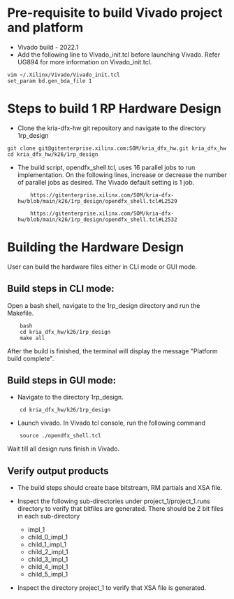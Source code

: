 # Pre-requisite to build Vivado project and platform 

- Vivado build -  2022.1
- Add the following line to Vivado_init.tcl before launching Vivado. Refer UG894 for more information on Vivado_init.tcl.
```
vim ~/.Xilinx/Vivado/Vivado_init.tcl
set_param bd.gen_bda_file 1
```

# Steps to build 1 RP Hardware Design

- Clone the kria-dfx-hw git repository and navigate to the directory 1rp_design
```
git clone git@gitenterprise.xilinx.com:SOM/kria_dfx_hw.git kria_dfx_hw
cd kria_dfx_hw/k26/1rp_design
```
	
- The build script, opendfx_shell.tcl, uses 16 parallel jobs to run implementation. On the following lines, increase or decrease the number of parallel jobs as desired. The Vivado default setting is 1 job.


          https://gitenterprise.xilinx.com/SOM/kria-dfx-hw/blob/main/k26/1rp_design/opendfx_shell.tcl#L2529
	  
          https://gitenterprise.xilinx.com/SOM/kria-dfx-hw/blob/main/k26/1rp_design/opendfx_shell.tcl#L2532



# Building the Hardware Design
User can build the hardware files either in CLI mode or GUI mode.

## Build steps in CLI mode:
Open a bash shell, navigate to the 1rp_design directory and run the Makefile.

```
	bash
	cd kria_dfx_hw/k26/1rp_design
	make all
```
After the build is finished, the terminal will display the message "Platform build complete". 


## Build steps in GUI mode:
* Navigate to the directory 1rp_design.
```
	cd kria_dfx_hw/k26/1rp_design
```


* Launch vivado. In Vivado tcl console, run the following command
```
	source ./opendfx_shell.tcl
```
Wait till all design runs finish in Vivado.



## Verify output products
* The build steps should create base bitstream, RM partials and XSA file.
* Inspect the following sub-directories under project_1/project_1.runs directory to verify that bitfiles are generated. There should be 2 bit files in each sub-directory 
    * impl_1
    * child_0_impl_1
    * child_1_impl_1
    * child_2_impl_1
    * child_3_impl_1
    * child_4_impl_1
    * child_5_impl_1

* Inspect the directory project_1 to verify that XSA file is generated.
